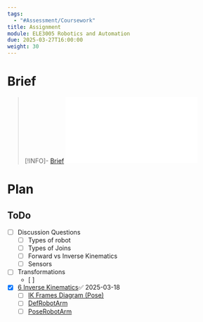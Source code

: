 ```yaml
---
tags:
  - "#Assessment/Coursework"
title: Assignment
module: ELE3005 Robotics and Automation
due: 2025-03-27T16:00:00
weight: 30
---
```


# Brief

> [!INFO]- [Brief](Projects/Uni%20Projects/Robotics%20and%20Automation/Assignment%20Coursework/Brief.md)
> ![Brief](Projects/Uni%20Projects/Robotics%20and%20Automation/Assignment%20Coursework/Brief.md)

# Plan

## ToDo

- [ ] Discussion Questions
	- [ ] Types of robot
	- [ ] Types of Joins
	- [ ] Forward vs Inverse Kinematics
	- [ ] Sensors
- [ ] Transformations
	- [ ] 
- [x] [6 Inverse Kinematics](6%20Inverse%20Kinematics.md)✅ 2025-03-18
	- [ ] [IK Frames Diagram (Pose)](IK%20Frames%20Diagram%20(Pose).md)
	- [ ] [DefRobotArm](Projects/Uni%20Projects/Robotics%20and%20Automation/Assignment%20Coursework/Answers/Inverse%20Kinematics/Work/DefRobotArm.m)
	- [ ] [PoseRobotArm](PoseRobotArm.m)